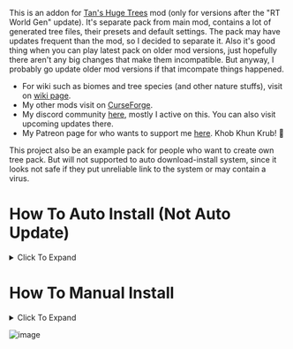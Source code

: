 This is an addon for [Tan's Huge Trees](https://legacy.curseforge.com/minecraft/mc-mods/tan-huge-trees) mod (only for versions after the "RT World Gen" update). It's separate pack from main mod, contains a lot of generated tree files, their presets and default settings. The pack may have updates frequent than the mod, so I decided to separate it. Also it's good thing when you can play latest pack on older mod versions, just hopefully there aren't any big changes that make them incompatible. But anyway, I probably go update older mod versions if that imcompate things happened.

* For wiki such as biomes and tree species (and other nature stuffs), visit on [wiki page](https://github.com/TannyJungMC/THT-tree_pack/wiki).
* My other mods visit on [CurseForge](https://legacy.curseforge.com/members/tannyjung/projects).
* My discord community [here](https://discord.gg/SPPc2J7Unx), mostly I active on this. You can also visit upcoming updates there.
* My Patreon page for who wants to support me [here](https://www.patreon.com/tannyjung). Khob Khun Krub! 💚

This project also be an example pack for people who want to create own tree pack. But will not supported to auto download-install system, since it looks not safe if they put unreliable link to the system or may contain a virus.





# How To Auto Install (Not Auto Update)

<details><summary> Click To Expand </summary>
<pre>

### Looking For Notification

> If it not detected the pack in config folder or there's a new version of the pack
> It will auto send you a chat message like this below every time you restart the world
> You can just click **[here]** in the message and wait for it to auto download-install
> 
> ![2024-05-28_14 20 44](https://github.com/TannyJungMC/THT-tree_pack/assets/42003724/100fed3e-e0d9-4129-97c5-e946ee7894a7)

### Using Command

> If you can't find the message or don't want to restart the world
> Just use command **/THT tanny_pack check_update**
>
> ![2024-05-28_14 08 27](https://github.com/TannyJungMC/THT-tree_pack/assets/42003724/9e26ce6b-0d75-40a0-b204-656bc4fdff23)

</pre>
</details>





# How To Manual Install

<details><summary> Click To Expand </summary>
<pre>
  
## Step 1 : Download ZIP

> Click on green button **[<> Code]** and click **Download ZIP**
> 
> ![Screenshot 2024-05-28 132457](https://github.com/TannyJungMC/THT-tree_pack/assets/42003724/2919bcb8-cb54-48eb-862a-de990e42e94d)

## Step 2 : Installation

Open **tree_packs** folder and follow the guide below, the folder can be found in **config > THT > custom**.
Don't forget to delete old **THT-tree_pack-main** folder, just in case I remove some old files.

> ### Using WinRAR
> 
> If you have WinRAR, you can use it to open ZIP and drag the folder inside to **tree_packs** folder.
> 
> ![Screenshot 2024-05-28 132758](https://github.com/TannyJungMC/THT-tree_pack/assets/42003724/0b554742-0706-4544-8c07-b2c58c1d69be)
> 
> ### Using Windows Explorer (Window 11)
> 
> You can use Windows Explorer that come with Window 11 (maybe also available on older window?)
> Use it to open ZIP and drag the folder inside to **tree_packs** folder
> 
> ![Downloads 28_5_2567 13_31_04](https://github.com/TannyJungMC/THT-tree_pack/assets/42003724/2d09a0b3-1dd1-4e65-bff8-3ef97d66bc69)
> 
> ![Screenshot 2024-05-28 133127](https://github.com/TannyJungMC/THT-tree_pack/assets/42003724/3885b021-318e-4eb6-8337-e71ba98d8b3c)

## Step 3 : Repair Config

> Restart the world or just use command **/THT config repair**
>
> ![2024-05-28_14 13 15](https://github.com/TannyJungMC/THT-tree_pack/assets/42003724/14682267-b5e7-43ea-b303-a26d986c51a4)

</pre>
</details>





![image](https://github.com/TannyJungMC/THT-tree_pack/assets/42003724/8ba3dea9-890c-4121-bacc-49f936ad4140)
